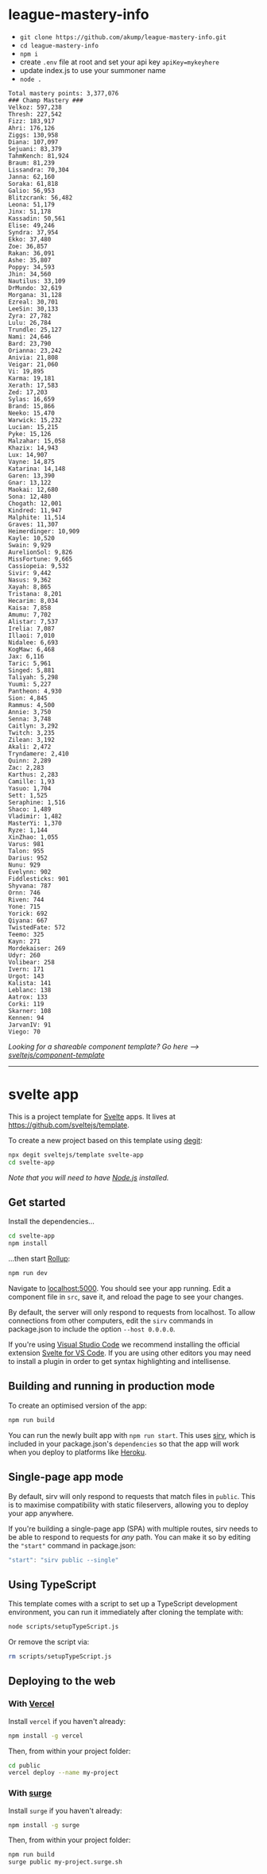 # league-mastery-info

* `git clone https://github.com/akump/league-mastery-info.git`
* `cd league-mastery-info`
* `npm i`
* create `.env` file at root and set your api key `apiKey=mykeyhere`
* update index.js to use your summoner name
* `node .`

```
Total mastery points: 3,377,076
### Champ Mastery ###
Velkoz: 597,238
Thresh: 227,542
Fizz: 183,917
Ahri: 176,126
Ziggs: 130,958
Diana: 107,097
Sejuani: 83,379
TahmKench: 81,924
Braum: 81,239
Lissandra: 70,304
Janna: 62,160
Soraka: 61,818
Galio: 56,953
Blitzcrank: 56,482
Leona: 51,179
Jinx: 51,178
Kassadin: 50,561
Elise: 49,246
Syndra: 37,954
Ekko: 37,480
Zoe: 36,857
Rakan: 36,091
Ashe: 35,807
Poppy: 34,593
Jhin: 34,560
Nautilus: 33,109
DrMundo: 32,619
Morgana: 31,128
Ezreal: 30,701
LeeSin: 30,133
Zyra: 27,782
Lulu: 26,784
Trundle: 25,127
Nami: 24,646
Bard: 23,790
Orianna: 23,242
Anivia: 21,808
Veigar: 21,060
Vi: 19,895
Karma: 19,181
Xerath: 17,583
Zed: 17,203
Sylas: 16,659
Brand: 15,866
Neeko: 15,470
Warwick: 15,232
Lucian: 15,215
Pyke: 15,126
Malzahar: 15,058
Khazix: 14,943
Lux: 14,907
Vayne: 14,875
Katarina: 14,148
Garen: 13,390
Gnar: 13,122
Maokai: 12,680
Sona: 12,480
Chogath: 12,001
Kindred: 11,947
Malphite: 11,514
Graves: 11,307
Heimerdinger: 10,909
Kayle: 10,520
Swain: 9,929
AurelionSol: 9,826
MissFortune: 9,665
Cassiopeia: 9,532
Sivir: 9,442
Nasus: 9,362
Xayah: 8,865
Tristana: 8,201
Hecarim: 8,034
Kaisa: 7,858
Amumu: 7,702
Alistar: 7,537
Irelia: 7,087
Illaoi: 7,010
Nidalee: 6,693
KogMaw: 6,468
Jax: 6,116
Taric: 5,961
Singed: 5,881
Taliyah: 5,298
Yuumi: 5,227
Pantheon: 4,930
Sion: 4,845
Rammus: 4,500
Annie: 3,750
Senna: 3,748
Caitlyn: 3,292
Twitch: 3,235
Zilean: 3,192
Akali: 2,472
Tryndamere: 2,410
Quinn: 2,289
Zac: 2,283
Karthus: 2,283
Camille: 1,93
Yasuo: 1,704
Sett: 1,525
Seraphine: 1,516
Shaco: 1,489
Vladimir: 1,482
MasterYi: 1,370
Ryze: 1,144
XinZhao: 1,055
Varus: 981
Talon: 955
Darius: 952
Nunu: 929
Evelynn: 902
Fiddlesticks: 901
Shyvana: 787
Ornn: 746
Riven: 744
Yone: 715
Yorick: 692
Qiyana: 667
TwistedFate: 572
Teemo: 325
Kayn: 271
Mordekaiser: 269
Udyr: 260
Volibear: 258
Ivern: 171
Urgot: 143
Kalista: 141
Leblanc: 138
Aatrox: 133
Corki: 119
Skarner: 108
Kennen: 94
JarvanIV: 91
Viego: 70
```


*Looking for a shareable component template? Go here --> [sveltejs/component-template](https://github.com/sveltejs/component-template)*

---

# svelte app

This is a project template for [Svelte](https://svelte.dev) apps. It lives at https://github.com/sveltejs/template.

To create a new project based on this template using [degit](https://github.com/Rich-Harris/degit):

```bash
npx degit sveltejs/template svelte-app
cd svelte-app
```

*Note that you will need to have [Node.js](https://nodejs.org) installed.*


## Get started

Install the dependencies...

```bash
cd svelte-app
npm install
```

...then start [Rollup](https://rollupjs.org):

```bash
npm run dev
```

Navigate to [localhost:5000](http://localhost:5000). You should see your app running. Edit a component file in `src`, save it, and reload the page to see your changes.

By default, the server will only respond to requests from localhost. To allow connections from other computers, edit the `sirv` commands in package.json to include the option `--host 0.0.0.0`.

If you're using [Visual Studio Code](https://code.visualstudio.com/) we recommend installing the official extension [Svelte for VS Code](https://marketplace.visualstudio.com/items?itemName=svelte.svelte-vscode). If you are using other editors you may need to install a plugin in order to get syntax highlighting and intellisense.

## Building and running in production mode

To create an optimised version of the app:

```bash
npm run build
```

You can run the newly built app with `npm run start`. This uses [sirv](https://github.com/lukeed/sirv), which is included in your package.json's `dependencies` so that the app will work when you deploy to platforms like [Heroku](https://heroku.com).


## Single-page app mode

By default, sirv will only respond to requests that match files in `public`. This is to maximise compatibility with static fileservers, allowing you to deploy your app anywhere.

If you're building a single-page app (SPA) with multiple routes, sirv needs to be able to respond to requests for *any* path. You can make it so by editing the `"start"` command in package.json:

```js
"start": "sirv public --single"
```

## Using TypeScript

This template comes with a script to set up a TypeScript development environment, you can run it immediately after cloning the template with:

```bash
node scripts/setupTypeScript.js
```

Or remove the script via:

```bash
rm scripts/setupTypeScript.js
```

## Deploying to the web

### With [Vercel](https://vercel.com)

Install `vercel` if you haven't already:

```bash
npm install -g vercel
```

Then, from within your project folder:

```bash
cd public
vercel deploy --name my-project
```

### With [surge](https://surge.sh/)

Install `surge` if you haven't already:

```bash
npm install -g surge
```

Then, from within your project folder:

```bash
npm run build
surge public my-project.surge.sh
```
